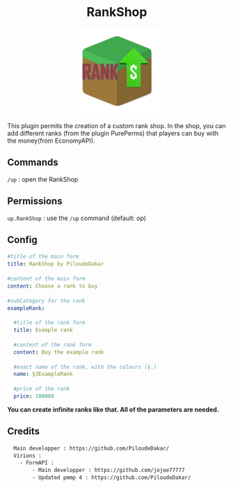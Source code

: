 <h1 align="center"> RankShop</h1>

<p align="center"><img src="https://github.com/PiloudeDakar/RankShop/blob/87aaf913b6a5e3bfe589f649df3945164f72f6d8/icon.png" width="200"></p>

This plugin permits the creation of a custom rank shop. In the shop, you can add different ranks (from the plugin PurePerms) that players can buy with the money(from EconomyAPI).


<h2>Commands</h2>

`/up` : open the RankShop


<h2>Permissions</h2

`up.RankShop` : use the `/up` command (default: op)


<h2>Config</h2>

```yml
#title of the main form
title: RankShop by PiloudeDakar

#content of the main form
content: Choose a rank to buy

#subCategory for the rank
exampleRank:
  
  #title of the rank form
  title: Example rank
  
  #content of the rank form
  content: Buy the example rank
  
  #exact name of the rank, with the colours (§.)
  name: §3ExampleRank
  
  #price of the rank
  price: 100000
  ```
  **You can create infinite ranks like that. All of the parameters are needed.**


<h2>Credits</h2>

```txt
  Main developper : https://github.com/PiloudeDakar/
  Virions :
    - FormAPI :
        - Main developper : https://github.com/jojoe77777
        - Updated pmmp 4 : https://github.com/PiloudeDakar/
